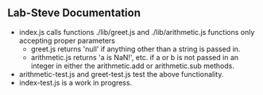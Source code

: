 ## Lab-Steve Documentation
  * index.js calls functions ./lib/greet.js and ./lib/arithmetic.js functions only accepting proper parameters
    * greet.js returns 'null' if anything other than a string is passed in.
    * arithmetic.js returns 'a is NaN!', etc. if a or b is not passed in an integer in either the arithmetic.add or arithmetic.sub methods.
  * arithmetic-test.js and greet-test.js test the above functionality.
  * index-test.js is a work in progress.

